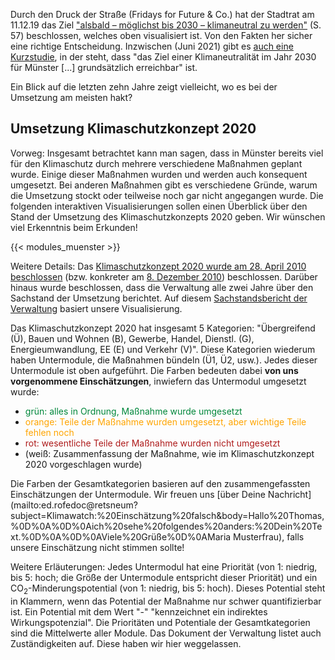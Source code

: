 Durch den Druck der Straße (Fridays for Future & Co.) hat der Stadtrat am 11.12.19 das Ziel ["alsbald –
möglichst bis 2030 – klimaneutral zu werden"](https://www.stadt-muenster.de/sessionnet/sessionnetbi/getfile.php?id=454393&type=do) (S. 57) beschlossen, welches oben visualisiert ist.
Von den Fakten her sicher eine richtige Entscheidung. Inzwischen (Juni 2021) gibt es [auch eine Kurzstudie](https://www.stadt-muenster.de/sessionnet/sessionnetbi/getfile.php?id=481747&type=do), in der steht, dass "das Ziel einer Klimaneutralität im Jahr 2030 für Münster [...] grundsätzlich erreichbar" ist.

Ein Blick auf die letzten zehn Jahre zeigt vielleicht, wo es bei der Umsetzung am meisten hakt?

## Umsetzung Klimaschutzkonzept 2020

Vorweg: Insgesamt betrachtet kann man sagen, dass in Münster bereits viel
für den Klimaschutz durch mehrere verschiedene Maßnahmen geplant wurde.
Einige dieser Maßnahmen wurden und werden auch konsequent umgesetzt.
Bei anderen Maßnahmen gibt es verschiedene Gründe, warum die Umsetzung
stockt oder teilweise noch gar nicht angegangen wurde. Die folgenden
interaktiven Visualisierungen sollen einen Überblick über den Stand der
Umsetzung des Klimaschutzkonzepts 2020 geben. Wir wünschen viel Erkenntnis
beim Erkunden!

{{< modules_muenster >}}

Weitere Details:
Das [Klimaschutzkonzept 2020 wurde am 28. April 2010 beschlossen](https://www.stadt-muenster.de/sessionnet/sessionnetbi/to0040.php?__ksinr=7271&toselect=96517)
(bzw. konkreter am [8. Dezember 2010](https://www.stadt-muenster.de/sessionnet/sessionnetbi/to0040.php?__ksinr=7276&toselect=102482))
beschlossen. Darüber hinaus wurde beschlossen, dass die Verwaltung alle
zwei Jahre über den Sachstand der Umsetzung berichtet. Auf diesem
[Sachstandsbericht der Verwaltung](https://www.stadt-muenster.de/sessionnet/sessionnetbi/getfile.php?id=435054&type=do) basiert unsere Visualisierung.

Das Klimaschutzkonzept 2020 hat insgesamt 5 Kategorien: "Übergreifend (Ü),
Bauen und Wohnen (B), Gewerbe, Handel, Dienstl. (G), Energieumwandlung, EE (E) und Verkehr (V)".
Diese Kategorien wiederum haben Untermodule, die Maßnahmen bündeln (Ü1, Ü2, usw.).
Jedes dieser Untermodule ist oben aufgeführt. Die Farben bedeuten
dabei **von uns vorgenommene Einschätzungen**, inwiefern das Untermodul umgesetzt
wurde:

- <span style="color:#01873B">grün: alles in Ordnung, Maßnahme wurde umgesetzt</span>
- <span style="color:orange">orange: Teile der Maßnahme wurden umgesetzt, aber wichtige Teile fehlen noch</span>
- <span style="color:#AE1B1B">rot: wesentliche Teile der Maßnahme wurden nicht umgesetzt</span>
- (weiß: Zusammenfassung der Maßnahme, wie im Klimaschutzkonzept 2020 vorgeschlagen wurde)

Die Farben der Gesamtkategorien basieren auf den zusammengefassten Einschätzungen der Untermodule. Wir freuen uns [über Deine Nachricht](mailto:ed.rofedoc@retsneum?subject=Klimawatch:%20Einschätzung%20falsch&body=Hallo%20Thomas,%0D%0A%0D%0Aich%20sehe%20folgendes%20anders:%20Dein%20Text.%0D%0A%0D%0AViele%20Grüße%0D%0AMaria Musterfrau), falls unsere Einschätzung nicht stimmen sollte!

Weitere Erläuterungen: Jedes Untermodul hat eine Priorität (von 1: niedrig,
bis 5: hoch; die Größe der Untermodule entspricht dieser Priorität) und ein  CO<sub>2</sub>-Minderungspotential (von 1: niedrig,
bis 5: hoch). Dieses Potential steht in Klammern, wenn das Potential der
Maßnahme nur schwer quantifizierbar ist. Ein Potential mit dem Wert "-"
"kennzeichnet ein indirektes Wirkungspotenzial". Die Prioritäten und Potentiale
der Gesamtkategorien sind die Mittelwerte aller Module. Das Dokument der Verwaltung
listet auch Zuständigkeiten auf. Diese haben wir hier weggelassen.

